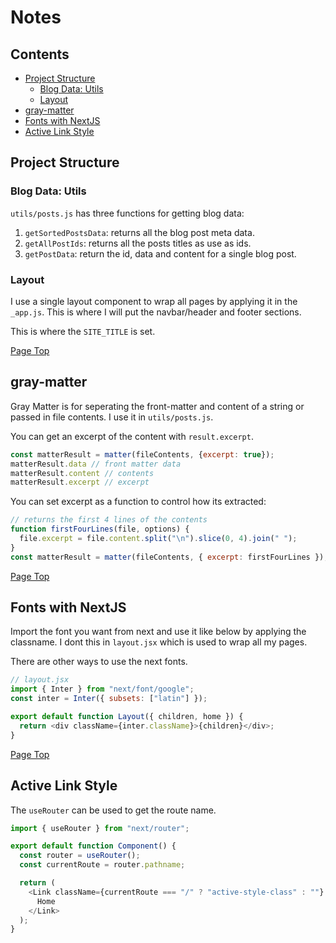# Notes

## Contents

- [Project Structure](#project-structure)
  - [Blog Data: Utils](#blog-data-utils)
  - [Layout](#layout)
- [gray-matter](#gray-matter)
- [Fonts with NextJS](#fonts-with-nextjs)
- [Active Link Style](#active-link-style)

## Project Structure

### Blog Data: Utils

`utils/posts.js` has three functions for getting blog data:

1. `getSortedPostsData`: returns all the blog post meta data.
2. `getAllPostIds`: returns all the posts titles as use as ids.
3. `getPostData`: return the id, data and content for a single blog post.

### Layout

I use a single layout component to wrap all pages by applying it in the `_app.js`. This is where I will put the navbar/header and footer sections.

This is where the `SITE_TITLE` is set.

[Page Top](#contents)

## gray-matter

Gray Matter is for seperating the front-matter and content of a string or passed in file contents. I use it in `utils/posts.js`.

You can get an excerpt of the content with `result.excerpt`.

```javaScript
const matterResult = matter(fileContents, {excerpt: true});
matterResult.data // front matter data
matterResult.content // contents
matterResult.excerpt // excerpt
```

You can set excerpt as a function to control how its extracted:

```javascript
// returns the first 4 lines of the contents
function firstFourLines(file, options) {
  file.excerpt = file.content.split("\n").slice(0, 4).join(" ");
}
const matterResult = matter(fileContents, { excerpt: firstFourLines });
```

[Page Top](#contents)

## Fonts with NextJS

Import the font you want from next and use it like below by applying the classname. I dont this in `layout.jsx` which is used to wrap all my pages.

There are other ways to use the next fonts.

```javascript
// layout.jsx
import { Inter } from "next/font/google";
const inter = Inter({ subsets: ["latin"] });

export default function Layout({ children, home }) {
  return <div className={inter.className}>{children}</div>;
}
```

[Page Top](#contents)

## Active Link Style

The `useRouter` can be used to get the route name.

```javascript
import { useRouter } from "next/router";

export default function Component() {
  const router = useRouter();
  const currentRoute = router.pathname;

  return (
    <Link className={currentRoute === "/" ? "active-style-class" : ""} href="/">
      Home
    </Link>
  );
}
```
